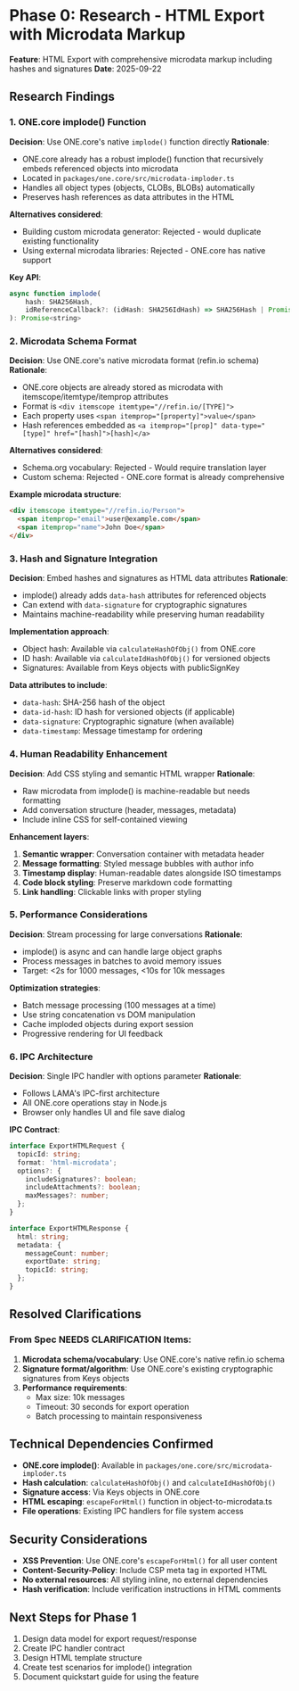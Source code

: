 # Phase 0: Research - HTML Export with Microdata Markup

**Feature**: HTML Export with comprehensive microdata markup including hashes and signatures
**Date**: 2025-09-22

## Research Findings

### 1. ONE.core implode() Function

**Decision**: Use ONE.core's native `implode()` function directly
**Rationale**:
- ONE.core already has a robust implode() function that recursively embeds referenced objects into microdata
- Located in `packages/one.core/src/microdata-imploder.ts`
- Handles all object types (objects, CLOBs, BLOBs) automatically
- Preserves hash references as data attributes in the HTML

**Alternatives considered**:
- Building custom microdata generator: Rejected - would duplicate existing functionality
- Using external microdata libraries: Rejected - ONE.core has native support

**Key API**:
```javascript
async function implode(
    hash: SHA256Hash,
    idReferenceCallback?: (idHash: SHA256IdHash) => SHA256Hash | Promise<SHA256Hash>
): Promise<string>
```

### 2. Microdata Schema Format

**Decision**: Use ONE.core's native microdata format (refin.io schema)
**Rationale**:
- ONE.core objects are already stored as microdata with itemscope/itemtype/itemprop attributes
- Format is `<div itemscope itemtype="//refin.io/[TYPE]">`
- Each property uses `<span itemprop="[property]">value</span>`
- Hash references embedded as `<a itemprop="[prop]" data-type="[type]" href="[hash]">[hash]</a>`

**Alternatives considered**:
- Schema.org vocabulary: Rejected - Would require translation layer
- Custom schema: Rejected - ONE.core format is already comprehensive

**Example microdata structure**:
```html
<div itemscope itemtype="//refin.io/Person">
  <span itemprop="email">user@example.com</span>
  <span itemprop="name">John Doe</span>
</div>
```

### 3. Hash and Signature Integration

**Decision**: Embed hashes and signatures as HTML data attributes
**Rationale**:
- implode() already adds `data-hash` attributes for referenced objects
- Can extend with `data-signature` for cryptographic signatures
- Maintains machine-readability while preserving human readability

**Implementation approach**:
- Object hash: Available via `calculateHashOfObj()` from ONE.core
- ID hash: Available via `calculateIdHashOfObj()` for versioned objects
- Signatures: Available from Keys objects with publicSignKey

**Data attributes to include**:
- `data-hash`: SHA-256 hash of the object
- `data-id-hash`: ID hash for versioned objects (if applicable)
- `data-signature`: Cryptographic signature (when available)
- `data-timestamp`: Message timestamp for ordering

### 4. Human Readability Enhancement

**Decision**: Add CSS styling and semantic HTML wrapper
**Rationale**:
- Raw microdata from implode() is machine-readable but needs formatting
- Add conversation structure (header, messages, metadata)
- Include inline CSS for self-contained viewing

**Enhancement layers**:
1. **Semantic wrapper**: Conversation container with metadata header
2. **Message formatting**: Styled message bubbles with author info
3. **Timestamp display**: Human-readable dates alongside ISO timestamps
4. **Code block styling**: Preserve markdown code formatting
5. **Link handling**: Clickable links with proper styling

### 5. Performance Considerations

**Decision**: Stream processing for large conversations
**Rationale**:
- implode() is async and can handle large object graphs
- Process messages in batches to avoid memory issues
- Target: <2s for 1000 messages, <10s for 10k messages

**Optimization strategies**:
- Batch message processing (100 messages at a time)
- Use string concatenation vs DOM manipulation
- Cache imploded objects during export session
- Progressive rendering for UI feedback

### 6. IPC Architecture

**Decision**: Single IPC handler with options parameter
**Rationale**:
- Follows LAMA's IPC-first architecture
- All ONE.core operations stay in Node.js
- Browser only handles UI and file save dialog

**IPC Contract**:
```typescript
interface ExportHTMLRequest {
  topicId: string;
  format: 'html-microdata';
  options?: {
    includeSignatures?: boolean;
    includeAttachments?: boolean;
    maxMessages?: number;
  };
}

interface ExportHTMLResponse {
  html: string;
  metadata: {
    messageCount: number;
    exportDate: string;
    topicId: string;
  };
}
```

## Resolved Clarifications

### From Spec NEEDS CLARIFICATION Items:

1. **Microdata schema/vocabulary**: Use ONE.core's native refin.io schema
2. **Signature format/algorithm**: Use ONE.core's existing cryptographic signatures from Keys objects
3. **Performance requirements**:
   - Max size: 10k messages
   - Timeout: 30 seconds for export operation
   - Batch processing to maintain responsiveness

## Technical Dependencies Confirmed

- **ONE.core implode()**: Available in `packages/one.core/src/microdata-imploder.ts`
- **Hash calculation**: `calculateHashOfObj()` and `calculateIdHashOfObj()`
- **Signature access**: Via Keys objects in ONE.core
- **HTML escaping**: `escapeForHtml()` function in object-to-microdata.ts
- **File operations**: Existing IPC handlers for file system access

## Security Considerations

- **XSS Prevention**: Use ONE.core's `escapeForHtml()` for all user content
- **Content-Security-Policy**: Include CSP meta tag in exported HTML
- **No external resources**: All styling inline, no external dependencies
- **Hash verification**: Include verification instructions in HTML comments

## Next Steps for Phase 1

1. Design data model for export request/response
2. Create IPC handler contract
3. Design HTML template structure
4. Create test scenarios for implode() integration
5. Document quickstart guide for using the feature